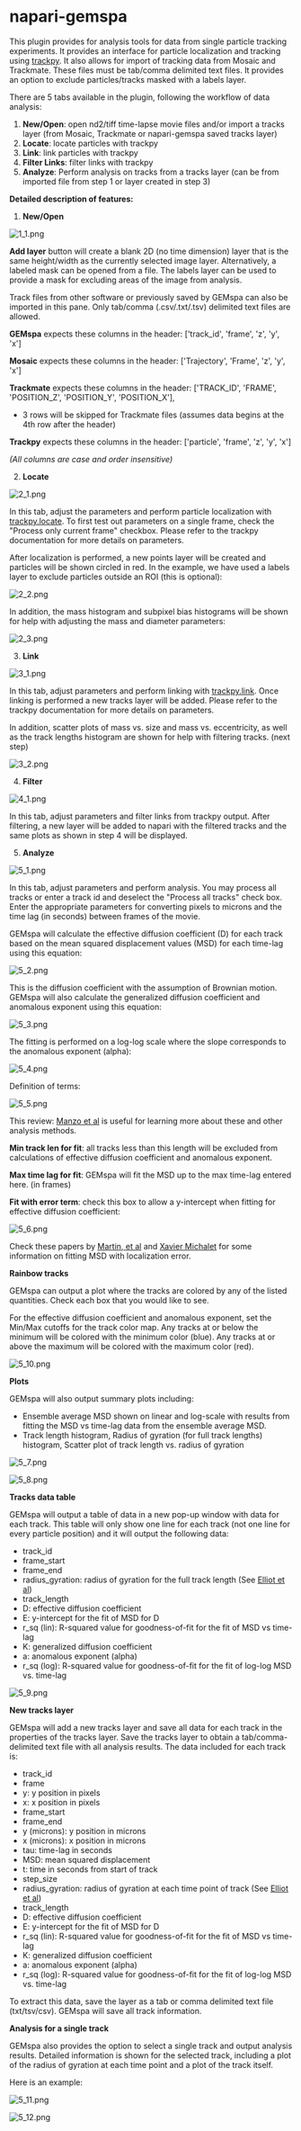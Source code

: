 # napari-gemspa

This plugin provides for analysis tools for data from single particle tracking experiments.  It provides an interface for particle localization and tracking using [trackpy](http://soft-matter.github.io/trackpy/dev/index.html).  It also allows for import of tracking data from Mosaic and Trackmate.  These files must be tab/comma delimited text files.  It provides an option to exclude particles/tracks masked with a labels layer.

There are 5 tabs available in the plugin, following the workflow of data analysis:

1) **New/Open**: open nd2/tiff time-lapse movie files and/or import a tracks layer (from Mosaic, Trackmate or napari-gemspa saved tracks layer)
2) **Locate**: locate particles with trackpy
3) **Link**: link particles with trackpy
4) **Filter Links**: filter links with trackpy
5) **Analyze**: Perform analysis on tracks from a tracks layer (can be from imported file from step 1 or layer created in step 3)

**Detailed description of features:**

1) **New/Open**

![1_1.png](screen_shots%2F1_1.png)

**Add layer** button will create a blank 2D (no time dimension) layer that is the same height/width as the currently selected image layer.  Alternatively, a labeled mask can be opened from a file.  The labels layer can be used to provide a mask for excluding areas of the image from analysis.

Track files from other software or previously saved by GEMspa can also be imported in this pane.  Only tab/comma (.csv/.txt/.tsv) delimited text files are allowed.

**GEMspa** expects these columns in the header: ['track_id', 'frame', 'z', 'y', 'x']

**Mosaic** expects these columns in the header: ['Trajectory', 'Frame', 'z', 'y', 'x']

**Trackmate** expects these columns in the header: ['TRACK_ID', 'FRAME', 'POSITION_Z', 'POSITION_Y', 'POSITION_X'],
* 3 rows will be skipped for Trackmate files (assumes data begins at the 4th row after the header)

**Trackpy** expects these columns in the header: ['particle', 'frame', 'z', 'y', 'x']

_(All columns are case and order insensitive)_

2) **Locate**

![2_1.png](screen_shots%2F2_1.png)

In this tab, adjust the parameters and perform particle localization with [trackpy.locate](http://soft-matter.github.io/trackpy/dev/generated/trackpy.locate.html#trackpy.locate).  To first test out parameters on a single frame, check the "Process only current frame" checkbox.  Please refer to the trackpy documentation for more details on parameters.

After localization is performed, a new points layer will be created and particles will be shown circled in red.  In the example, we have used a labels layer to exclude particles outside an ROI (this is optional):

![2_2.png](screen_shots%2F2_2.png)

In addition, the mass histogram and subpixel bias histograms will be shown for help with adjusting the mass and diameter parameters:

![2_3.png](screen_shots%2F2_3.png)

3) **Link**

![3_1.png](screen_shots%2F3_1.png)

In this tab, adjust parameters and perform linking with [trackpy.link](http://soft-matter.github.io/trackpy/dev/generated/trackpy.link.html).  Once linking is performed a new tracks layer will be added.  Please refer to the trackpy documentation for more details on parameters.

In addition, scatter plots of mass vs. size and mass vs. eccentricity, as well as the track lengths histogram are shown for help with filtering tracks. (next step)

![3_2.png](screen_shots%2F3_2.png)

4) **Filter**

![4_1.png](screen_shots%2F4_1.png)

In this tab, adjust parameters and filter links from trackpy output.  After filtering, a new layer will be added to napari with the filtered tracks and the same plots as shown in step 4 will be displayed.

5) **Analyze**

![5_1.png](screen_shots%2F5_1.png)

In this tab, adjust parameters and perform analysis.  You may process all tracks or enter a track id and deselect the "Process all tracks" check box.  Enter the appropriate parameters for converting pixels to microns and the time lag (in seconds) between frames of the movie.  

GEMspa will calculate the effective diffusion coefficient (D) for each track based on the mean squared displacement values (MSD) for each time-lag using this equation:

![5_2.png](screen_shots%2F5_2.png)

This is the diffusion coefficient with the assumption of Brownian motion.  GEMspa will also calculate the generalized diffusion coefficient and anomalous exponent using this equation:

![5_3.png](screen_shots%2F5_3.png)

The fitting is performed on a log-log scale where the slope corresponds to the anomalous exponent (alpha):

![5_4.png](screen_shots%2F5_4.png)

Definition of terms:

![5_5.png](screen_shots%2F5_5.png)

This review: [Manzo et al](https://pubmed.ncbi.nlm.nih.gov/26511974/)  is useful for learning more about these and other analysis methods.

**Min track len for fit**: all tracks less than this length will be excluded from calculations of effective diffusion coefficient and anomalous exponent.

**Max time lag for fit**: GEMspa will fit the MSD up to the max time-lag entered here.  (in frames)

**Fit with error term**: check this box to allow a y-intercept when fitting for effective diffusion coefficient:

![5_6.png](screen_shots%2F5_6.png)

Check these papers by [Martin, et al](https://www.sciencedirect.com/science/article/pii/S0006349502739714) and [Xavier Michalet](https://www.ncbi.nlm.nih.gov/pmc/articles/PMC3055791/) for some information on fitting MSD with localization error.

**Rainbow tracks**

GEMspa can output a plot where the tracks are colored by any of the listed quantities.  Check each box that you would like to see.  

For the effective diffusion coefficient and anomalous exponent, set the Min/Max cutoffs for the track color map.  Any tracks at or below the minimum will be colored with the minimum color (blue).  Any tracks at or above the maximum will be colored with the maximum color (red).

![5_10.png](screen_shots%2F5_10.png)

**Plots**

GEMspa will also output summary plots including:
* Ensemble average MSD shown on linear and log-scale with results from fitting the MSD vs time-lag data from the ensemble average MSD.
* Track length histogram, Radius of gyration (for full track lengths) histogram, Scatter plot of track length vs. radius of gyration

![5_7.png](screen_shots%2F5_7.png)

![5_8.png](screen_shots%2F5_8.png)

**Tracks data table**

GEMspa will output a table of data in a new pop-up window with data for each track.  This table will only show one line for each track (not one line for every particle position) and it will output the following data:
* track_id
* frame_start
* frame_end
* radius_gyration: radius of gyration for the full track length (See [Elliot et al](https://doi.org/10.1039/c0cp01805h))
* track_length
* D: effective diffusion coefficient
* E: y-intercept for the fit of MSD for D
* r_sq (lin): R-squared value for goodness-of-fit for the fit of MSD vs time-lag
* K: generalized diffusion coefficient
* a: anomalous exponent (alpha)
* r_sq (log): R-squared value for goodness-of-fit for the fit of log-log MSD vs. time-lag

![5_9.png](screen_shots%2F5_9.png)

**New tracks layer**

GEMspa will add a new tracks layer and save all data for each track in the properties of the tracks layer.  Save the tracks layer to obtain a tab/comma-delimited text file with all analysis results.  The data included for each track is:
* track_id
* frame
* y: y position in pixels
* x: x position in pixels
* frame_start
* frame_end
* y (microns): y position in microns
* x (microns): x position in microns
* tau: time-lag in seconds
* MSD: mean squared displacement 
* t: time in seconds from start of track
* step_size
* radius_gyration: radius of gyration at each time point of track (See [Elliot et al](https://doi.org/10.1039/c0cp01805h))
* track_length
* D: effective diffusion coefficient
* E: y-intercept for the fit of MSD for D
* r_sq (lin): R-squared value for goodness-of-fit for the fit of MSD vs time-lag
* K: generalized diffusion coefficient
* a: anomalous exponent (alpha)
* r_sq (log): R-squared value for goodness-of-fit for the fit of log-log MSD vs. time-lag

To extract this data, save the layer as a tab or comma delimited text file (txt/tsv/csv).  GEMspa will save all track information.

**Analysis for a single track**

GEMspa also provides the option to select a single track and output analysis results.  Detailed information is shown for the selected track, including a plot of the radius of gyration at each time point and a plot of the track itself.  

Here is an example:

![5_11.png](screen_shots%2F5_11.png)

![5_12.png](screen_shots%2F5_12.png)

